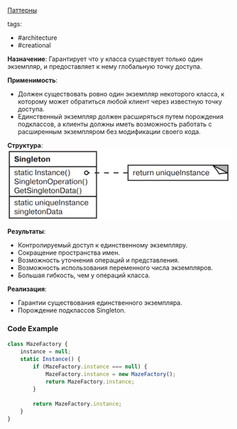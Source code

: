 [Паттерны](../../Patterns.md)

tags:

- #architecture
- #creational

**Назначение**: Гарантирует что у класса существует только один экземпляр, и предоставляет к нему глобальную точку доступа.

**Применимость**:

- Должен существовать ровно один экземпляр некоторого класса, к которому может обратиться любой клиент через известную точку доступа.
- Единственный экземпляр должен расширяться путем порождения подклассов, а клиенты должны иметь возможность работать с расширенным экземпляром без модификации своего кода.

**Структура**:
![Singleton](./Singleton.png)

**Результаты**:

- Контролируемый доступ к единственному экземпляру.
- Сокращение пространства имен.
- Возможность уточнения операций и представления.
- Возможность использования переменного числа экземпляров.
- Большая гибкость, чем у операций класса.

**Реализация**:

- Гарантии существования единственного экземпляра.
- Порождение подклассов Singleton.

### Code Example

```jsx
class MazeFactory {
	instance = null;
	static Instance() {
		if (MazeFactory.instance === null) {
			MazeFactory.instance = new MazeFactory();
			return MazeFactory.instance;
		}

		return MazeFactory.instance;
	}
}
```
